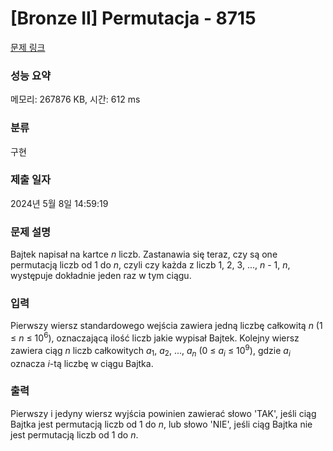 # [Bronze II] Permutacja - 8715 

[문제 링크](https://www.acmicpc.net/problem/8715) 

### 성능 요약

메모리: 267876 KB, 시간: 612 ms

### 분류

구현

### 제출 일자

2024년 5월 8일 14:59:19

### 문제 설명

<p>Bajtek napisał na kartce <em>n</em> liczb. Zastanawia się teraz, czy są one permutacją liczb od 1 do <em>n</em>, czyli czy każda z liczb 1, 2, 3, ..., <em>n</em> - 1, <em>n</em>, występuje dokładnie jeden raz w tym ciągu.</p>

### 입력 

 <p>Pierwszy wiersz standardowego wejścia zawiera jedną liczbę całkowitą <em>n</em> (1 ≤ <em>n</em> ≤ 10<sup>6</sup>), oznaczającą ilość liczb jakie wypisał Bajtek. Kolejny wiersz zawiera ciąg <em>n</em> liczb całkowitych <em>a</em><sub>1</sub>, <em>a</em><sub>2</sub>, ..., <em>a<sub>n</sub></em> (0 ≤ <em>a<sub>i</sub></em> ≤ 10<sup>9</sup>), gdzie <em>a<sub>i</sub></em> oznacza <em>i</em>-tą liczbę w ciągu Bajtka.</p>

### 출력 

 <p>Pierwszy i jedyny wiersz wyjścia powinien zawierać słowo 'TAK', jeśli ciąg Bajtka jest permutacją liczb od 1 do <em>n</em>, lub słowo 'NIE', jeśli ciąg Bajtka nie jest permutacją liczb od 1 do <em>n</em>.</p>

